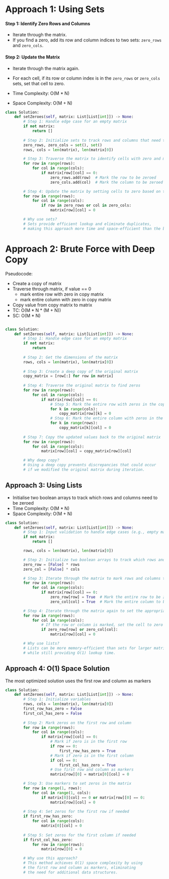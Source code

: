 # Approach 1:  Using Sets

#### Step 1: Identify Zero Rows and Columns

- Iterate through the matrix.
- If you find a zero, add its row and column indices to two sets: `zero_rows` and `zero_cols`.

#### Step 2: Update the Matrix

- Iterate through the matrix again.
- For each cell, if its row or column index is in the `zero_rows` or `zero_cols` sets, set that cell to zero.

- Time Complexity: O(M * N)
- Space Complexity: O(M + N)


```python
class Solution:
    def setZeroes(self, matrix: List[List[int]]) -> None:
        # Step 1: Handle edge case for an empty matrix
        if not matrix:
            return []
        
        # Step 2: Initialize sets to track rows and columns that need to be zeroed
        zero_rows, zero_cols = set(), set()
        rows, cols = len(matrix), len(matrix[0])

        # Step 3: Traverse the matrix to identify cells with zero and mark the corresponding rows and columns
        for row in range(rows):
            for col in range(cols):
                if matrix[row][col] == 0:
                    zero_rows.add(row)  # Mark the row to be zeroed
                    zero_cols.add(col)  # Mark the column to be zeroed

        # Step 4: Update the matrix by setting cells to zero based on the marked rows and columns
        for row in range(rows):
            for col in range(cols):
                if row in zero_rows or col in zero_cols:
                    matrix[row][col] = 0

        # Why use sets?
        # Sets provide efficient lookup and eliminate duplicates,
        # making this approach more time and space-efficient than the brute force method.

```

# Approach 2:   Brute Force with Deep Copy


Pseudocode:

- Create a copy of matrix
- Traverse through matrix, if value == 0
	- mark entire row with zero in copy matrix
	- mark entire column with zero in copy matrix
- Copy value from copy matrix to matrix
- TC: O(M * N * (M + N))
- SC: O(M * N)

```python

class Solution:
    def setZeroes(self, matrix: List[List[int]]) -> None:
        # Step 1: Handle edge case for an empty matrix
        if not matrix:
            return
        
        # Step 2: Get the dimensions of the matrix
        rows, cols = len(matrix), len(matrix[0])
        
        # Step 3: Create a deep copy of the original matrix
        copy_matrix = [row[:] for row in matrix]
        
        # Step 4: Traverse the original matrix to find zeros
        for row in range(rows):
            for col in range(cols):
                if matrix[row][col] == 0:
                    # Step 5: Mark the entire row with zeros in the copied matrix
                    for k in range(cols):
                        copy_matrix[row][k] = 0
                    # Step 6: Mark the entire column with zeros in the copied matrix
                    for k in range(rows):
                        copy_matrix[k][col] = 0
        
        # Step 7: Copy the updated values back to the original matrix
        for row in range(rows):
            for col in range(cols):
                matrix[row][col] = copy_matrix[row][col]

        # Why deep copy?
        # Using a deep copy prevents discrepancies that could occur
        # if we modified the original matrix during iteration.
```


## Approach 3: Using Lists

- Initialise two boolean arrays to track which rows and columns need to be zeroed
- Time Complexity: O(M * N)
- Space Complexity: O(M + N)


```python
class Solution:
    def setZeroes(self, matrix: List[List[int]]) -> None:
        # Step 1: Input validation to handle edge cases (e.g., empty matrix)
        if not matrix:
            return []

        rows, cols = len(matrix), len(matrix[0])

        # Step 2: Initialize two boolean arrays to track which rows and columns need to be zeroed
        zero_row = [False] * rows
        zero_col = [False] * cols

        # Step 3: Iterate through the matrix to mark rows and columns that contain zero
        for row in range(rows):
            for col in range(cols):
                if matrix[row][col] == 0:
                    zero_row[row] = True  # Mark the entire row to be zeroed
                    zero_col[col] = True  # Mark the entire column to be zeroed

        # Step 4: Iterate through the matrix again to set the appropriate cells to zero
        for row in range(rows):
            for col in range(cols):
                # If the row or column is marked, set the cell to zero
                if zero_row[row] or zero_col[col]:
                    matrix[row][col] = 0

        # Why use lists?
        # Lists can be more memory-efficient than sets for larger matrices,
        # while still providing O(1) lookup time.
```

## Approach 4: O(1) Space Solution

The most optimized solution uses the first row and column as markers

```python
class Solution:
    def setZeroes(self, matrix: List[List[int]]) -> None:
        # Step 1: Initialize variables
        rows, cols = len(matrix), len(matrix[0])
        first_row_has_zero = False
        first_col_has_zero = False
        
        # Step 2: Mark zeros on the first row and column
        for row in range(rows):
            for col in range(cols):
                if matrix[row][col] == 0:
                    # Mark if zero is in the first row
                    if row == 0:
                        first_row_has_zero = True
                    # Mark if zero is in the first column
                    if col == 0:
                        first_col_has_zero = True
                    # Use first row and column as markers
                    matrix[row][0] = matrix[0][col] = 0

        # Step 3: Use markers to set zeros in the matrix
        for row in range(1, rows):
            for col in range(1, cols):
                if matrix[0][col] == 0 or matrix[row][0] == 0:
                    matrix[row][col] = 0
        
        # Step 4: Set zeros for the first row if needed
        if first_row_has_zero:
            for col in range(cols):
                matrix[0][col] = 0
        
        # Step 5: Set zeros for the first column if needed
        if first_col_has_zero:
            for row in range(rows):
                matrix[row][0] = 0

        # Why use this approach?
        # This method achieves O(1) space complexity by using
        # the first row and column as markers, eliminating
        # the need for additional data structures.

```